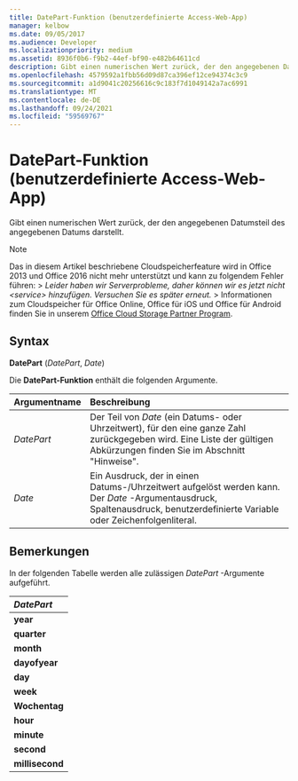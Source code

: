 ```yaml
---
title: DatePart-Funktion (benutzerdefinierte Access-Web-App)
manager: kelbow
ms.date: 09/05/2017
ms.audience: Developer
ms.localizationpriority: medium
ms.assetid: 8936f0b6-f9b2-44ef-bf90-e482b64611cd
description: Gibt einen numerischen Wert zurück, der den angegebenen Datumsteil des angegebenen Datums darstellt.
ms.openlocfilehash: 4579592a1fbb56d09d87ca396ef12ce94374c3c9
ms.sourcegitcommit: a1d9041c20256616c9c183f7d1049142a7ac6991
ms.translationtype: MT
ms.contentlocale: de-DE
ms.lasthandoff: 09/24/2021
ms.locfileid: "59569767"
---
```

# <a name="datepart-function-access-custom-web-app"></a>DatePart-Funktion (benutzerdefinierte Access-Web-App)

Gibt einen numerischen Wert zurück, der den angegebenen Datumsteil des angegebenen Datums darstellt.
  
> [!NOTE]
> Das in diesem Artikel beschriebene Cloudspeicherfeature wird in Office 2013 und Office 2016 nicht mehr unterstützt und kann zu folgendem Fehler führen: > *Leider haben wir Serverprobleme, daher können wir es jetzt nicht \<service\> hinzufügen. Versuchen Sie es später erneut.* > Informationen zum Cloudspeicher für Office Online, Office für iOS und Office für Android finden Sie in unserem [Office Cloud Storage Partner Program](https://dev.office.com/programs/officecloudstorage). 
  
## <a name="syntax"></a>Syntax

**DatePart** (*DatePart*, *Date*) 
  
Die **DatePart-Funktion** enthält die folgenden Argumente. 
  
|**Argumentname**|**Beschreibung**|
|:-----|:-----|
| *DatePart*  <br/> |Der Teil von  *Date*  (ein Datums- oder Uhrzeitwert), für den eine ganze Zahl zurückgegeben wird. Eine Liste der gültigen Abkürzungen finden Sie im Abschnitt "Hinweise".  <br/> |
| *Date*  <br/> |Ein Ausdruck, der in einen Datums-/Uhrzeitwert aufgelöst werden kann. Der  *Date*  -Argumentausdruck, Spaltenausdruck, benutzerdefinierte Variable oder Zeichenfolgenliteral.  <br/> |
   
## <a name="remarks"></a>Bemerkungen

In der folgenden Tabelle werden alle zulässigen  *DatePart*  -Argumente aufgeführt. 
  
|***DatePart***|
|:-----|
|**year** <br/> |
|**quarter** <br/> |
|**month** <br/> |
|**dayofyear** <br/> |
|**day** <br/> |
|**week** <br/> |
|**Wochentag** <br/> |
|**hour** <br/> |
|**minute** <br/> |
|**second** <br/> |
|**millisecond** <br/> |
   

